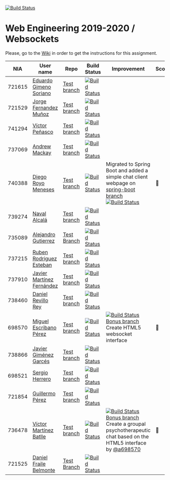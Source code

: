 [![Build Status](https://travis-ci.org/UNIZAR-30246-WebEngineering/lab4-websockets.svg?branch=master)](https://travis-ci.org/UNIZAR-30246-WebEngineering/lab4-websockets)
# Web Engineering 2019-2020 / Websockets
Please, go to the [Wiki](https://github.com/UNIZAR-30246-WebEngineering/lab4-websockets/wiki) in order to get the instructions for this assignment.

| NIA    | User name | Repo | Build Status | Improvement | Score
|--------|-----------|------|--------------|-------------|--------
| 721615 | [Eduardo Gimeno Soriano](https://github.com/Edu7216) | [Test branch](https://github.com/Edu7216/lab4-websockets/tree/test) | [![Build Status](https://www.travis-ci.com/Edu7216/lab4-websockets.svg?branch=test)](https://www.travis-ci.com/Edu7216/lab4-websockets) |             |
| 721529 | [Jorge Fernandez Muñoz](https://github.com/jorge97fernandez) | [Test branch](https://github.com/jorge97fernandez/lab4-websockets/tree/test) | [![Build Status](https://www.travis-ci.org/jorge97fernandez/lab4-websockets.svg?branch=test)](https://www.travis-ci.org/jorge97fernandez/lab4-websockets) |             |
| 741294 | [Víctor Peñasco](https://github.com/vpec) | [Test branch](https://github.com/vpec/lab4-websockets/tree/test) | [![Build Status](https://travis-ci.org/vpec/lab4-websockets.svg?branch=test)](https://travis-ci.org/vpec/lab4-websockets) |             |
| 737069 | [Andrew Mackay](https://github.com/AndrewKM210) | [Test branch](https://github.com/AndrewKM210/lab4-websockets/tree/test) | [![Build Status](https://www.travis-ci.com/AndrewKM210/lab4-websockets.svg?branch=test)](https://www.travis-ci.com/AndrewKM210/lab4-websockets) |             |
| 740388 | [Diego Royo Meneses](https://github.com/diegoroyo) | [Test branch](https://github.com/diegoroyo/lab4-websockets/tree/test) | [![Build Status](https://www.travis-ci.org/diegoroyo/lab4-websockets.svg?branch=test)](https://www.travis-ci.org/diegoroyo/lab4-websockets) | Migrated to Spring Boot and added a simple chat client webpage on [spring-boot branch](https://github.com/diegoroyo/lab4-websockets/tree/spring-boot) [![Build Status](https://www.travis-ci.org/diegoroyo/lab4-websockets.svg?branch=spring-boot)](https://www.travis-ci.org/diegoroyo/lab4-websockets) | :gift:
| 739274 | [Naval Alcalá](https://github.com/aeri) | [Test branch](https://github.com/aeri/lab4-websockets/tree/test) | [![Build Status](https://travis-ci.org/aeri/lab4-websockets.svg?branch=test)](https://travis-ci.org/aeri/lab4-websockets) |             |
| 735089 | [Alejandro Gutierrez](https://github.com/AlexGuti14) | [Test Branch](https://github.com/AlexGuti14/lab4-websockets/tree/test)    | [![Build Status](https://travis-ci.org/AlexGuti14/lab4-websockets.svg?branch=test)](https://travis-ci.org/AlexGuti14/lab4-websockets)|     |
| 737215 | [Ruben Rodriguez Esteban](https://github.com/ZgzInfinity) | [Test branch](https://github.com/ZgzInfinity/lab4-websockets/tree/test) | [![Build Status](https://www.travis-ci.org/ZgzInfinity/lab4-websockets.svg?branch=test)](https://www.travis-ci.org/ZgzInfinity/lab4-websockets) |             |
| 737910 | [Javier Martínez Fernández](https://github.com/javiermixture17) | [Test branch](https://github.com/javiermixture17/lab4-websockets/tree/test) | [![Build Status](https://www.travis-ci.org/javiermixture17/lab4-websockets.svg?branch=test)](https://www.travis-ci.org/javiermixture17/lab4-websockets) |             |
| 738460 | [Daniel Revillo Rey](https://github.com/DaniRevillo) | [Test branch](https://github.com/DaniRevillo/lab4-websockets/tree/test) | [![Build Status](https://travis-ci.org/DaniRevillo/lab4-websockets.svg?branch=test)](https://travis-ci.org/DaniRevillo/lab4-websockets) |             |
| 698570 | [Miguel Escribano Pérez](https://github.com/a698570) | [Test branch](https://github.com/a698570/lab4-websockets/tree/test) | [![Build Status](https://travis-ci.com/a698570/lab4-websockets.svg?branch=test)](https://travis-ci.com/a698570/lab4-websockets) | [![Build Status](https://travis-ci.com/a698570/lab4-websockets.svg?branch=bonus)](https://travis-ci.com/a698570/lab4-websockets) [Bonus branch](https://github.com/a698570/lab4-websockets/tree/bonus) Create HTML5 websocket interface | :gift: |
| 738866 | [Javier Giménez Garcés](https://github.com/JaviBite) | [Test branch](https://github.com/JaviBite/lab4-websockets/tree/test) | [![Build Status](https://travis-ci.org/JaviBite/lab4-websockets.svg?branch=test)](https://travis-ci.org/JaviBite/lab4-websockets) |             |
| 698521 | [Sergio Herrero](https://github.com/sherrero96) | [Test branch](https://github.com/sherrero96/lab4-websockets/tree/test) | [![Build Status](https://travis-ci.org/sherrero96/lab4-websockets.svg?branch=test)](https://travis-ci.org/sherrero96/lab4-websockets) |             |
| 721854 | [Guillermo Pérez](https://github.com/Guillerm097) | [Test branch](https://github.com/Guillerm097/lab4-websockets/tree/test) | [![Build Status](https://travis-ci.org/Guillerm097/lab4-websockets.svg?branch=test)](https://travis-ci.org/Guillerm097/lab4-websockets) |             |
| 736478 | [Víctor Martínez Batlle](https://github.com/vmbatlle/) | [Test branch](https://github.com/vmbatlle/lab4-websockets/tree/test) | [![Build Status](https://travis-ci.org/vmbatlle/lab4-websockets.svg?branch=test)](https://travis-ci.org/vmbatlle/lab4-websockets) |      [![Build Status](https://travis-ci.org/vmbatlle/lab4-websockets.svg?branch=bonus)](https://travis-ci.org/vmbatlle/lab4-websockets) [Bonus branch](https://github.com/vmbatlle/lab4-websockets/tree/bonus) Create a groupal psychotherapeutic chat based on the HTML5 interface by [@a698570](https://github.com/a698570) | :gift:
| 721525 | [Daniel Fraile Belmonte](https://github.com/DanFzgz) | [Test Branch](https://github.com/DanFzgz/lab4-websockets/tree/test) | [![Build Status](https://travis-ci.org/DanFzgz/lab4-websockets.svg?branch=test)](https://travis-ci.org/DanFzgz/lab4-websockets/tree/test) |

